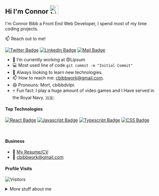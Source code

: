 ## Hi I'm Connor <img src="https://user-images.githubusercontent.com/1303154/88677602-1635ba80-d120-11ea-84d8-d263ba5fc3c0.gif" width="28px" alt="hi">

I'm Connor Bibb a Front End Web Developer, I spend most of my time coding projects.

:mailbox: Reach out to me!

[![Twitter Badge](https://img.shields.io/badge/-@Connor_Bibb-1ca0f1?style=flat&labelColor=1ca0f1&logo=twitter&logoColor=white&link=https://twitter.com/BibbConnor)](https://twitter.com/BibbConnor) [![Linkedin Badge](https://img.shields.io/badge/-Connor_Bibb-0e76a8?style=flat&labelColor=0e76a8&logo=linkedin&logoColor=white)](https://www.linkedin.com/in/connor-bibb/) [![Mail Badge](https://img.shields.io/badge/-Connor_Bibb-c0392b?style=flat&labelColor=c0392b&logo=gmail&logoColor=white)](mailto:cbibbwork@gmail.com)

<!-- TODO: Add last video link -->

- 🔭 I’m currently working at @Lipsum
- :computer: Most used line of code `git commit -m "Initial Commit"`
- 🤔 Always looking to learn new technologies.
- 📫 How to reach me: cbibbwork@gmail.com.
- 😄 Pronouns: Mort, cbibbdvlpr.
- ⚡ Fun fact: I play a huge amount of video games and I Have served in the Royal Navy. 🇬🇧:

#### Top Technologies

<!-- TODO: Make technologies links takes you to repositories -->

[![React Badge](https://img.shields.io/badge/-React-61DBFB?style=for-the-badge&labelColor=black&logo=react&logoColor=61DBFB)](#) [![Javascript Badge](https://img.shields.io/badge/-Javascript-F0DB4F?style=for-the-badge&labelColor=black&logo=javascript&logoColor=F0DB4F)](#) [![Typescript Badge](https://img.shields.io/badge/-HTML5-E44D26?style=for-the-badge&labelColor=black&logo=html5&logoColor=E44D26)](#) [![CSS Badge](https://img.shields.io/badge/-css-264de4?style=for-the-badge&labelColor=black&logo=CSS3&logoColor=264de4)](#)

<br />

#### Business

- :paperclip: [My Resume/CV](https://github.com/ipenywis/ipenywis/blob/master/resumes/resume%20v1.0.pdf)
- :email: cbibbwork@gmail.com

#### Profile Visits

![Visitors](https://visitor-badge.glitch.me/badge?page_id=cbibbdvlpr.cbibbdvlpr)

<details>
<summary>
  More stuff about me
</summary>

<br >

#### Coding Stats

<!--START_SECTION:waka-->

```text
Markdown   26 mins         ████████████░░░░░░░░░░░░░   48.39 %
HTML       17 mins         ████████░░░░░░░░░░░░░░░░░   32.44 %
YAML       10 mins         ████▓░░░░░░░░░░░░░░░░░░░░   18.61 %
Other      0 secs          ░░░░░░░░░░░░░░░░░░░░░░░░░   00.56 %
```

<!--END_SECTION:waka-->

<br></br>

#### Github Stats

![Ipenywis's github stats](https://github-readme-stats.vercel.app/api?username=cbibbdvlpr&count_private=true&theme=tokyonight&hide=contribs,prs)
